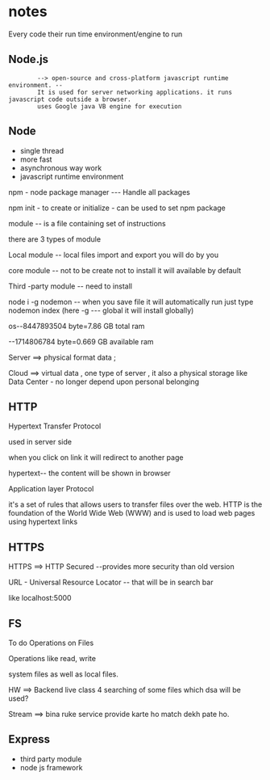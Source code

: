 # notes

Every code their run time environment/engine to run

## Node.js

            --> open-source and cross-platform javascript runtime environment. --
            It is used for server networking applications. it runs javascript code outside a browser.
            uses Google java VB engine for execution

## Node

- single thread
- more fast
- asynchronous way work
- javascript runtime environment

npm - node package manager --- Handle all packages

npm init - to create or initialize - can be used to set npm package

module -- is a file containing set of instructions

there are 3 types of module

Local module  -- local files import and export you will do by you

core module  -- not to be create not to install it will available by default

Third -party module -- need to install

node i -g nodemon -- when you save file it will automatically run just type nodemon index (here -g --- global it will install globally)

os--8447893504 byte=7.86 GB total ram

  --1714806784 byte=0.669 GB available ram

Server ==> physical format data ;

Cloud ==> virtual data , one type of server , it also a physical storage like Data Center -
          no longer depend upon personal belonging

## HTTP

 Hypertext Transfer Protocol

 used in server side

 when you click on link it will redirect to another page

 hypertext-- the content will be shown in browser

 Application layer Protocol

  it's a set of rules that allows users to transfer files over the web. HTTP is the foundation of the World Wide Web (WWW) and is used to load web pages using hypertext links

## HTTPS

HTTPS ==> HTTP Secured --provides more security than old version

URL - Universal Resource Locator -- that will be in search bar

like localhost:5000

## FS

To do Operations on Files

Operations like read, write

system files as well as local files.

HW ==> Backend live class 4
       searching of some files which dsa will be used?

Stream ==> bina ruke service provide karte ho match dekh pate ho.

## Express

- third party module
- node js framework
